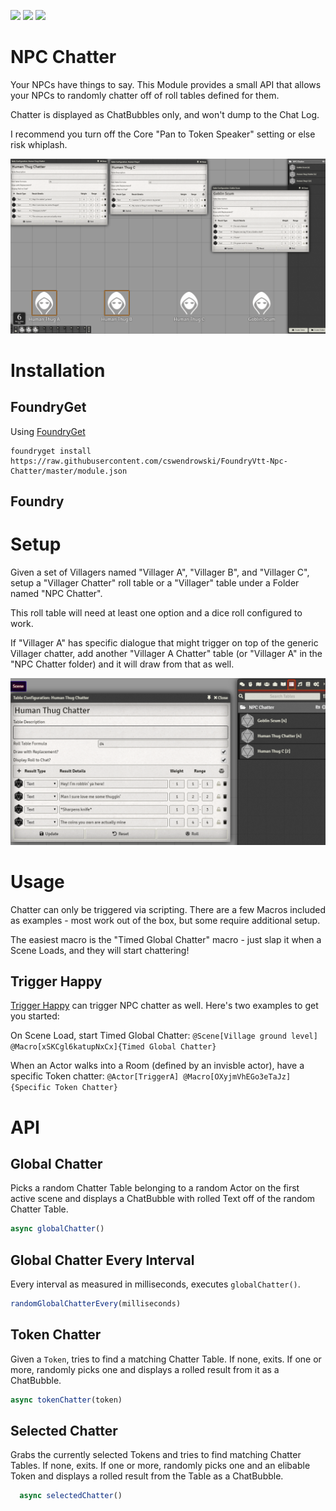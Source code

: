 ![](https://img.shields.io/badge/Foundry-v0.6.2-informational)
[![](https://img.shields.io/badge/FoundryGet-compatible-success)](https://github.com/cswendrowski/foundryget)
[![](https://img.shields.io/badge/Buy%20Me%20A%20Coffee-%243-orange)](https://www.buymeacoffee.com/T2tZvWJ)


# NPC Chatter

Your NPCs have things to say.
This Module provides a small API that allows your NPCs to randomly chatter off of roll tables defined for them.

Chatter is displayed as ChatBubbles only, and won't dump to the Chat Log.

I recommend you turn off the Core "Pan to Token Speaker" setting or else risk whiplash.

![](npc-chatter.gif)

# Installation

## FoundryGet

Using [FoundryGet](https://github.com/cswendrowski/foundryget)

```
foundryget install https://raw.githubusercontent.com/cswendrowski/FoundryVtt-Npc-Chatter/master/module.json
```

## Foundry



# Setup

Given a set of Villagers named "Villager A", "Villager B", and "Villager C", setup a "Villager Chatter" roll table or a "Villager" table under a Folder named "NPC Chatter".

This roll table will need at least one option and a dice roll configured to work.

If "Villager A" has specific dialogue that might trigger on top of the generic Villager chatter, add another "Villager A Chatter" table (or "Villager A" in the "NPC Chatter folder) and it will draw from that as well.

![](chattertablesetup.PNG)

# Usage

Chatter can only be triggered via scripting. There are a few Macros included as examples - most work out of the box, but some require additional setup.

The easiest macro is the "Timed Global Chatter" macro - just slap it when a Scene Loads, and they will start chattering!

## Trigger Happy

[Trigger Happy](https://github.com/kakaroto/fvtt-module-trigger-happy) can trigger NPC chatter as well. Here's two examples to get you started:

On Scene Load, start Timed Global Chatter: `@Scene[Village ground level] @Macro[xSKCgl6katupNxCx]{Timed Global Chatter}`

When an Actor walks into a Room (defined by an invisble actor), have a specific Token chatter: `@Actor[TriggerA] @Macro[OXyjmVhEGo3eTaJz]{Specific Token Chatter}`

# API

## Global Chatter

Picks a random Chatter Table belonging to a random Actor on the first active scene and displays a ChatBubble with rolled Text off of the random Chatter Table.

```js
async globalChatter()
```

## Global Chatter Every Interval

Every interval as measured in milliseconds, executes `globalChatter()`.

```js
randomGlobalChatterEvery(milliseconds)
```

## Token Chatter

Given a `Token`, tries to find a matching Chatter Table. If none, exits. If one or more, randomly picks one and displays a rolled result from it as a ChatBubble.

```js
async tokenChatter(token)
```

## Selected Chatter

Grabs the currently selected Tokens and tries to find matching Chatter Tables. If none, exits. If one or more, randomly picks one and an elibable Token and displays a rolled result from the Table as a ChatBubble.

```js
  async selectedChatter()
```
